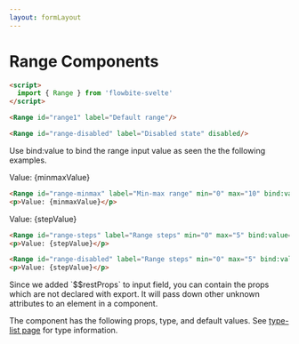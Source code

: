 ```yaml
---
layout: formLayout
---
```


<script>
  import Htwo from '../utils/Htwo.svelte'
  import ExampleDiv from '../utils/ExampleDiv.svelte'
  import { Range, Table, TableDefaultRow, Breadcrumb } from '$lib/index'
import componentProps from '../props/Range.json'
let items = componentProps.props
let propHeader = ['Name', 'Type', 'Default']

let divClass='w-full relative overflow-x-auto shadow-md sm:rounded-lg'
let theadClass ='text-xs text-gray-700 uppercase bg-gray-50 dark:bg-gray-700 dark:text-white'
  let minmaxValue=5
  let stepValue=2.5

</script>

<h1 class="text-3xl w-full dark:text-white py-8">Range Components</h1>

<Htwo label="Examples" />

<ExampleDiv>
<Range id="range1" label="Default range" />

</ExampleDiv>

```html
<script>
  import { Range } from 'flowbite-svelte'
</script>

<Range id="range1" label="Default range"/>
```

<Htwo label="Disabled state" />

<ExampleDiv>
<Range id="range-disabled" label="Disabled state" disabled/>
</ExampleDiv>

```html
<Range id="range-disabled" label="Disabled state" disabled/>
```

<Htwo label="Binding value" />

<p>Use bind:value to bind the range input value as seen the the following examples.</p>

<Htwo label="Min and max" />

<ExampleDiv>
<Range id="range-minmax" label="Min-max range" min="0" max="10" bind:value={minmaxValue}/>
<p>Value: {minmaxValue}</p>
</ExampleDiv>

```html
<Range id="range-minmax" label="Min-max range" min="0" max="10" bind:value={minmaxValue}/>
<p>Value: {minmaxValue}</p>
```

<Htwo label="Steps" />

<ExampleDiv>
<Range id="range-steps" label="Range steps" min="0" max="5" bind:value={stepValue} step="0.5"/>
<p>Value: {stepValue}</p>
</ExampleDiv>

```html
<Range id="range-steps" label="Range steps" min="0" max="5" bind:value={stepValue} step="0.5"/>
<p>Value: {stepValue}</p>
```

<Htwo label="Sizes" />

<ExampleDiv>
<Range id="small-range" label="Small range" size="small" />
<Range id="default-range" label="Default range"  />
<Range id="large-range" label="Large range" size="large" />
</ExampleDiv>

```html
<Range id="range-disabled" label="Range steps" min="0" max="5" bind:value={stepValue} step="0.5"/>
<p>Value: {stepValue}</p>
```

<Htwo label="Unknown attributes" />

<p>Since we added `$$restProps` to input field, you can contain the props which are not declared with export. It will pass down other unknown attributes to an element in a component.</p>

<Htwo label="Props" />

<p>The component has the following props, type, and default values. See <a href="/type-list">type-list page</a> for type information.</p>


<Table header={propHeader} {divClass} {theadClass}>
  <TableDefaultRow {items} rowState='hover' />
</Table>

